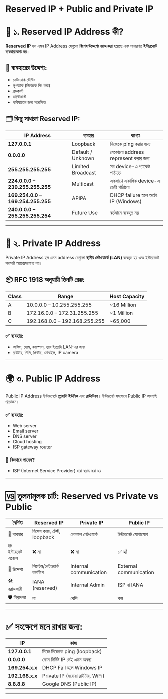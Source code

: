 # Reserved IP + Public and Private IP

# 📘 ১. Reserved IP Address কী?

**Reserved IP** হল এমন IP Address যেগুলো **বিশেষ উদ্দেশ্যে বরাদ্দ করা** হয়েছে এবং সাধারণত **ইন্টারনেটে ব্যবহারযোগ্য নয়**।

## 🎯 ব্যবহারের উদ্দেশ্য:

* নেটওয়ার্ক টেস্টিং
* লুপব্যাক (নিজেকে পিং করা)
* ব্রডকাস্ট
* মাল্টিকাস্ট
* ভবিষ্যতের জন্য সংরক্ষিত

## 🗂️ কিছু সাধারণ Reserved IP:

| IP Address                        | ব্যবহার           | ব্যাখ্যা                           |
| --------------------------------- | ----------------- | ---------------------------------- |
| **127.0.0.1**                     | Loopback          | নিজেকে ping করার জন্য              |
| **0.0.0.0**                       | Default / Unknown | যেকোনো address represent করার জন্য |
| **255.255.255.255**               | Limited Broadcast | সব device-এ প্যাকেট পাঠাতে         |
| **224.0.0.0 – 239.255.255.255**   | Multicast         | একসাথে একাধিক device-এ ডেটা পাঠানো |
| **169.254.0.0 – 169.254.255.255** | APIPA             | DHCP failure হলে অটো IP (Windows)  |
| **240.0.0.0 – 255.255.255.254**   | Future Use        | বর্তমানে ব্যবহৃত নয়                |

---

# 🔐 ২. Private IP Address

Private IP Address হল এমন address যেগুলো **স্থানীয় নেটওয়ার্কে (LAN)** ব্যবহৃত হয় এবং ইন্টারনেটে সরাসরি অ্যাক্সেসযোগ্য নয়।

## 📦 RFC 1918 অনুযায়ী তিনটি রেঞ্জ:

| Class | Range                         | Host Capacity |
| ----- | ----------------------------- | ------------- |
| A     | 10.0.0.0 – 10.255.255.255     | \~16 Million  |
| B     | 172.16.0.0 – 172.31.255.255   | \~1 Million   |
| C     | 192.168.0.0 – 192.168.255.255 | \~65,000      |

### ✅ ব্যবহার:

* অফিস, হোম, ক্যাম্পাস, ল্যাব ইত্যাদি LAN-এর জন্য
* রাউটার, পিসি, প্রিন্টার, মোবাইল, IP camera

---

# 🌍 ৩. Public IP Address

Public IP Address ইন্টারনেটে **গ্লোবালি ইউনিক** এবং **রাউটেবল**। ইন্টারনেট সংযোগে Public IP অবশ্যই প্রয়োজন।

### ✅ ব্যবহার:

* Web server
* Email server
* DNS server
* Cloud hosting
* ISP gateway router

### 🧩 কিভাবে পাবেন?

* ISP (Internet Service Provider) দ্বারা বরাদ্দ করা হয়

---

# 🆚 তুলনামূলক চার্ট: Reserved vs Private vs Public

| বৈশিষ্ট্য           | Reserved IP                | Private IP             | Public IP              |
| ------------------- | -------------------------- | ---------------------- | ---------------------- |
| 📍 ব্যবহার          | বিশেষ কাজ, টেস্ট, loopback | লোকাল নেটওয়ার্ক        | ইন্টারনেট যোগাযোগ      |
| 🌐 ইন্টারনেট এক্সেস | ❌ না                       | ❌ না                   | ✅ হ্যাঁ                |
| 🎯 উদ্দেশ্য         | সিস্টেম/নেটওয়ার্ক কনফিগ    | Internal communication | External communication |
| 🛠️ বরাদ্দকারী      | IANA (reserved)            | Internal Admin         | ISP বা IANA            |
| 🛡️ নিরাপত্তা       | না                         | বেশি                   | কম                     |

---

# ✅ সংক্ষেপে মনে রাখার জন্য:

| IP              | কাজ                             |
| --------------- | ------------------------------- |
| **127.0.0.1**   | নিজে নিজেকে ping (loopback)     |
| **0.0.0.0**     | কোন নির্দিষ্ট IP নেই এমন অবস্থা |
| **169.254.x.x** | DHCP Fail হলে Windows IP        |
| **192.168.x.x** | Private IP (ঘরোয়া রাউটার, WiFi) |
| **8.8.8.8**     | Google DNS (Public IP)          |

--- 